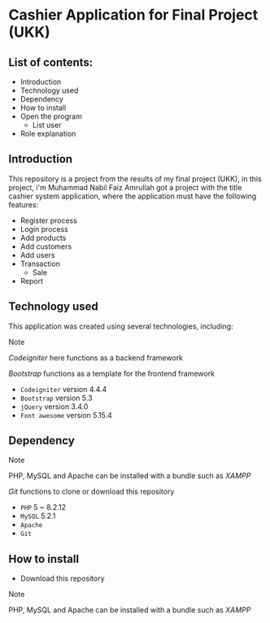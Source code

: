 # Cashier Application for Final Project (UKK)
## List of contents:
 - Introduction
 - Technology used
 - Dependency
 - How to install
 - Open the program
   - List user
- Role explanation


## Introduction
This repository is a project from the results of my final project (UKK), in this project, i'm Muhammad Nabil Faiz Amrullah got a project with the title cashier system application, where the application must have the following features:
  - Register process
  - Login process
  - Add products
  - Add customers
  - Add users
  - Transaction
      - Sale
  - Report

## Technology used
This application was created using several technologies, including:
    
> [!NOTE]
> _Codeigniter_ here functions as a backend framework
> 
> _Bootstrap_ functions as a template for the frontend framework

- `Codeigniter` version 4.4.4
- `Bootstrap` version 5.3
- `jQuery` version 3.4.0
- `Font awesome` version 5.15.4

## Dependency

> [!NOTE]
> PHP, MySQL and Apache can be installed with a bundle such as _XAMPP_
>
>  _Git_ functions to clone or download this repository
   
- `PHP` 5 ~ 8.2.12
- `MySQL` 5.2.1
- `Apache`
- `Git`

## How to install
- Download this repository

> [!NOTE]
> PHP, MySQL and Apache can be installed with a bundle such as _XAMPP_
